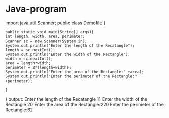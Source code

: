 # Java-program
import java.util.Scanner;
public class Demofile {

	public static void main(String[] args){
	int length, width, area, perimeter;
	Scanner sc = new Scanner(System.in);
	System.out.println("Enter the length of the Recatangle");
	length = sc.nextInt();
	System.out.println("Enter the width of the Rectangle");
	width = sc.nextInt();
	area = length*width;
	perimeter = 2*(length+width);
	System.out.println("Enter the area of the Rectangle:" +area);
	System.out.println("Enter the perimeter of the Rectangle:" +perimeter);	

	}

}
output:
Enter the length of the Recatangle
11
Enter the width of the Rectangle
20
Enter the area of the Rectangle:220
Enter the perimeter of the Rectangle:62

